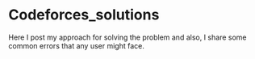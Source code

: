 # Codeforces_solutions
Here I post my approach for solving the problem and also, I share some common errors that any user might face. 

